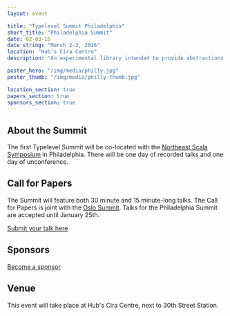 ```yaml
---
layout: event

title: "Typelevel Summit Philadelphia"
short_title: "Philadelphia Summit"
date: 02-03-16
date_string: "March 2-3, 2016"
location: "Hub's Cira Centre"
description: "An experimental library intended to provide abstractions for functional programming in Scala, leveraging its unique features."

poster_hero: "/img/media/philly.jpg"
poster_thumb: "/img/media/philly-thumb.jpg"

location_section: true
papers_section: true
sponsors_section: true
---
```


## About the Summit

The first Typelevel Summit will be co-located with the <a href="http://www.nescala.org/">Northeast Scala Symposium</a> in Philadelphia.
There will be one day of recorded talks and one day of unconference.

## Call for Papers

The Summit will feature both 30 minute and 15 minute-long talks.
The Call for Papers is joint with the <a href="/event/2016-05-summit-oslo/">Oslo Summit</a>.
Talks for the Philadelphia Summit are accepted until January 25th.

<a class="btn large" href="http://goo.gl/forms/SX3plxsOKb">Submit your talk here</a>

## Sponsors

<a class="btn large" href="#">Become a sponsor</a>

## Venue

This event will take place at Hub's Cira Centre, next to 30th Street Station.
